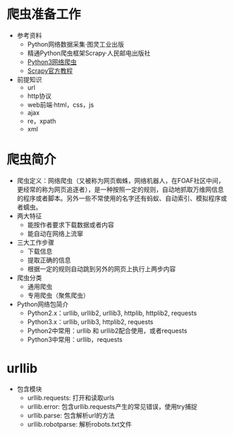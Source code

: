 #   爬虫准备工作
-   参考资料
    -   Python网络数据采集·图灵工业出版
    -   精通Python爬虫框架Scrapy·人民邮电出版社
    -   [Python3网络爬虫](http://blog.csdn.net/c406495762/article/details/72858983)
    -   [Scrapy官方教程](http://scrapy-chs.readthedocs.io/zh_CN/0.24/intro/tutorial.html)
-   前提知识
    -   url
    -   http协议
    -   web前端·html，css，js
    -   ajax
    -   re，xpath
    -   xml
#   爬虫简介
-   爬虫定义：网络爬虫（又被称为网页蜘蛛，网络机器人，在FOAF社区中间，更经常的称为网页追逐者），是一种按照一定的规则，自动地抓取万维网信息的程序或者脚本。另外一些不常使用的名字还有蚂蚁、自动索引、模拟程序或者蠕虫。
-   两大特征
    -   能按作者要求下载数据或者内容
    -   能自动在网络上流窜
-   三大工作步骤
    -   下载信息
    -   提取正确的信息
    -   根据一定的规则自动跳到另外的网页上执行上两步内容
-   爬虫分类
    -   通用爬虫
    -   专用爬虫（聚焦爬虫）
-   Python网络包简介
    -   Python2.x：urllib, urllib2, urllib3, httplib, httplib2, requests
    -   Python3.x：urllib, urllib3, httplib2, requests
    -   Python2中常用：urllib 和 urllib2配合使用，或者requests
    -   Python3中常用：urllib，requests
#   urllib
-   包含模块
    -   urllib.requests: 打开和读取urls
    -   urllib.error: 包含urllib.requests产生的常见错误，使用try捕捉
    -   urllib.parse: 包含解析url的方法
    -   urllib.robotparse: 解析robots.txt文件
    